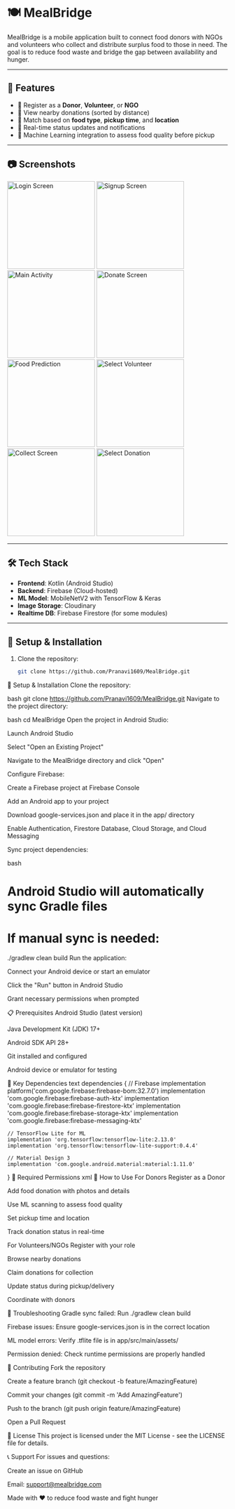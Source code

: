 # 🍽️ MealBridge

MealBridge is a mobile application built to connect food donors with NGOs and volunteers who collect and distribute surplus food to those in need. The goal is to reduce food waste and bridge the gap between availability and hunger.

---

## 🚀 Features

- 🤝 Register as a **Donor**, **Volunteer**, or **NGO**
- 📍 View nearby donations (sorted by distance)
- 🍛 Match based on **food type**, **pickup time**, and **location**
- 🔔 Real-time status updates and notifications
- 🧠 Machine Learning integration to assess food quality before pickup

---

## 📷 Screenshots

<p float="left">
  <img src="docs/screenshots/loginscreen.png"     width="200" alt="Login Screen"/>
  <img src="docs/screenshots/signupscreen.png"    width="200" alt="Signup Screen"/>
  <img src="docs/screenshots/mainactivity.png"    width="200" alt="Main Activity"/>
  <img src="docs/screenshots/donatescreen.png"    width="200" alt="Donate Screen"/>
  <img src="docs/screenshots/foodpred.png"        width="200" alt="Food Prediction"/>
  <img src="docs/screenshots/selectvol.png"       width="200" alt="Select Volunteer"/>
  <img src="docs/screenshots/collectscreen.png"   width="200" alt="Collect Screen"/>
  <img src="docs/screenshots/selectdonation.png"  width="200" alt="Select Donation"/>
</p>


---

## 🛠️ Tech Stack

- **Frontend**: Kotlin (Android Studio)
- **Backend**: Firebase (Cloud-hosted)
- **ML Model**: MobileNetV2 with TensorFlow & Keras
- **Image Storage**: Cloudinary
- **Realtime DB**: Firebase Firestore (for some modules)

---

## 🔧 Setup & Installation

1. Clone the repository:
   ```bash
   git clone https://github.com/Pranavi1609/MealBridge.git

🔧 Setup & Installation
Clone the repository:

bash
git clone https://github.com/Pranavi1609/MealBridge.git
Navigate to the project directory:

bash
cd MealBridge
Open the project in Android Studio:

Launch Android Studio

Select "Open an Existing Project"

Navigate to the MealBridge directory and click "Open"

Configure Firebase:

Create a Firebase project at Firebase Console

Add an Android app to your project

Download google-services.json and place it in the app/ directory

Enable Authentication, Firestore Database, Cloud Storage, and Cloud Messaging

Sync project dependencies:

bash
# Android Studio will automatically sync Gradle files
# If manual sync is needed:
./gradlew clean build
Run the application:

Connect your Android device or start an emulator

Click the "Run" button in Android Studio

Grant necessary permissions when prompted

📋 Prerequisites
Android Studio (latest version)

Java Development Kit (JDK) 17+

Android SDK API 28+

Git installed and configured

Android device or emulator for testing

📱 Key Dependencies
text
dependencies {
    // Firebase
    implementation platform('com.google.firebase:firebase-bom:32.7.0')
    implementation 'com.google.firebase:firebase-auth-ktx'
    implementation 'com.google.firebase:firebase-firestore-ktx'
    implementation 'com.google.firebase:firebase-storage-ktx'
    implementation 'com.google.firebase:firebase-messaging-ktx'
    
    // TensorFlow Lite for ML
    implementation 'org.tensorflow:tensorflow-lite:2.13.0'
    implementation 'org.tensorflow:tensorflow-lite-support:0.4.4'
    
    // Material Design 3
    implementation 'com.google.android.material:material:1.11.0'
}
🔑 Required Permissions
xml
<uses-permission android:name="android.permission.INTERNET" />
<uses-permission android:name="android.permission.CAMERA" />
<uses-permission android:name="android.permission.ACCESS_FINE_LOCATION" />
<uses-permission android:name="android.permission.READ_EXTERNAL_STORAGE" />
🎯 How to Use
For Donors
Register as a Donor

Add food donation with photos and details

Use ML scanning to assess food quality

Set pickup time and location

Track donation status in real-time

For Volunteers/NGOs
Register with your role

Browse nearby donations

Claim donations for collection

Update status during pickup/delivery

Coordinate with donors

🐛 Troubleshooting
Gradle sync failed: Run ./gradlew clean build

Firebase issues: Ensure google-services.json is in the correct location

ML model errors: Verify .tflite file is in app/src/main/assets/

Permission denied: Check runtime permissions are properly handled

🤝 Contributing
Fork the repository

Create a feature branch (git checkout -b feature/AmazingFeature)

Commit your changes (git commit -m 'Add AmazingFeature')

Push to the branch (git push origin feature/AmazingFeature)

Open a Pull Request

📄 License
This project is licensed under the MIT License - see the LICENSE file for details.

📞 Support
For issues and questions:

Create an issue on GitHub

Email: support@mealbridge.com

Made with ❤️ to reduce food waste and fight hunger

